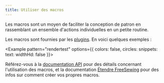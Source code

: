 ```yaml
---
title: Utiliser des macros
---
```


Les macros sont un moyen de faciliter la conception de patron en rassemblant un ensemble d'actions individuelles en un petite routine.

Les macros sont fournies par les [plugins](/plugins/). En voici quelques exemples :

<Example pattern="rendertest" options={{ colors: false, circles: snippets: text: widthHd: false }}>

Référez-vous à la [documentation API](/api/part#macro) pour des détails concernant l'utilisation des macros, et la documentation [Étendre FreeSewing](/extend) pour des infos sur comment créer vos propres macros.